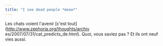 ```yaml
---
title: "I see dead people *meow*"
---
```


Les chats voient l'avenir [c'est tout](http://www.zephoria.org/thoughts/archiv
es/2007/07/31/cat_predicts_de.html). Quoi, vous saviez pas ? Et ils ont neuf
vies aussi.

